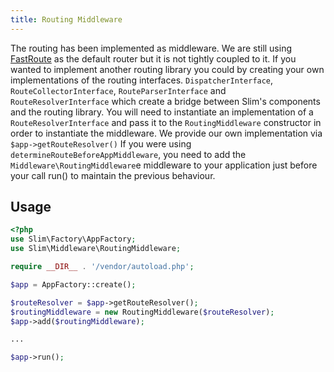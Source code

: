 ```yaml
---
title: Routing Middleware
---
```


The routing has been implemented as middleware. We are still using [FastRoute](https://github.com/nikic/FastRoute) as the default router but it is not tightly coupled to it.
If you wanted to implement another routing library you could by creating your own implementations of the routing interfaces. `DispatcherInterface`, `RouteCollectorInterface`, `RouteParserInterface` and `RouteResolverInterface` which create a bridge between Slim's components and the routing library.
You will need to instantiate an implementation of a `RouteResolverInterface` and pass it to the `RoutingMiddleware` constructor in order to instantiate the middleware. We provide our own implementation via `$app->getRouteResolver()`
If you were using `determineRouteBeforeAppMiddleware`, you need to add the `Middleware\RoutingMiddleware`e middleware to your application just before your call run() to maintain the previous behaviour.

## Usage
```php
<?php
use Slim\Factory\AppFactory;
use Slim\Middleware\RoutingMiddleware;

require __DIR__ . '/vendor/autoload.php';

$app = AppFactory::create();

$routeResolver = $app->getRouteResolver();
$routingMiddleware = new RoutingMiddleware($routeResolver);
$app->add($routingMiddleware);

...

$app->run();
```
